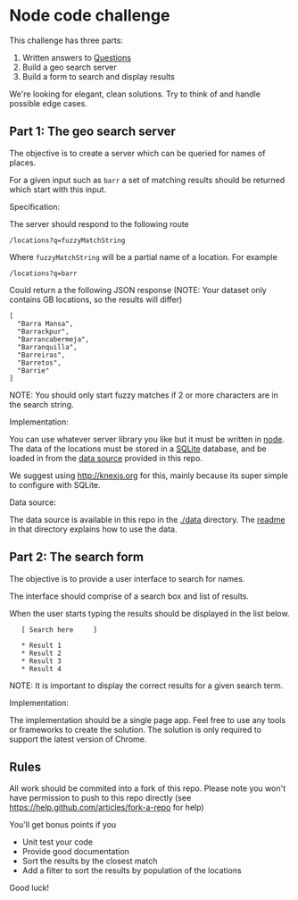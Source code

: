 # Node code challenge
This challenge has three parts:

1. Written answers to [Questions](./QUESTIONS.md)
2. Build a geo search server
3. Build a form to search and display results

We're looking for elegant, clean solutions.  Try to think of and handle possible edge cases.

## Part 1: The geo search server
The objective is to create a server which can be queried for names of places.

For a given input such as `barr` a set of matching results should be returned which start with this input.

Specification:

The server should respond to the following route

    /locations?q=fuzzyMatchString

Where `fuzzyMatchString` will be a partial name of a location. For example

    /locations?q=barr

Could return a the following JSON response (NOTE: Your dataset only contains GB locations, so the results will differ)

    [
      "Barra Mansa",
      "Barrackpur",
      "Barrancabermeja",
      "Barranquilla",
      "Barreiras",
      "Barretos",
      "Barrie"
    ]

NOTE: You should only start fuzzy matches if 2 or more characters are in the search string.

Implementation:

You can use whatever server library you like but it must be written in [node](https://nodejs.org). The data of the locations must be stored in a [SQLite](https://www.sqlite.org/) database, and be loaded in from the [data source](data/) provided in this repo.

We suggest using <http://knexjs.org> for this, mainly because its super simple to configure with SQLite. 

Data source:

The data source is available in this repo in the [./data](data/) directory. The [readme](data/readme.txt) in that directory explains how to use the data.

## Part 2: The search form
The objective is to provide a user interface to search for names.

The interface should comprise of a search box and list of results.

When the user starts typing the results should be displayed in the list below.

```
   [ Search here     ]

   * Result 1
   * Result 2
   * Result 3
   * Result 4

```

NOTE: It is important to display the correct results for a given search term. 

Implementation:

The implementation should be a single page app.  Feel free to use any tools or frameworks to create the solution. The solution is only required to support the latest version of Chrome.

## Rules
All work should be commited into a fork of this repo. Please note you won't have permission to push to this repo directly (see <https://help.github.com/articles/fork-a-repo> for help)

You'll get bonus points if you

 * Unit test your code
 * Provide good documentation
 * Sort the results by the closest match
 * Add a filter to sort the results by population of the locations

Good luck!
